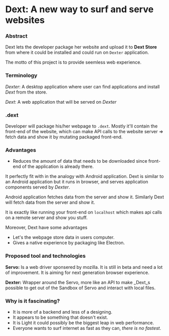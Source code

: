 # Dext: A new way to surf and serve websites

### **Abstract**

Dext lets the developer
package her website and upload it to **Dext Store** from
where it could be installed and could run on `Dexter` application.

The motto of this project is to provide seemless web experience.

### **Terminology**

_Dexter_: A desktop application where user can find applications and
install _Dext_ from the store.

_Dext_: A web application that will be served on _Dexter_

### **.dext**

Developer will package his/her webpage to `.dext`. Mostly it'll
contain the front-end of the website, which can make API calls to
the website server => fetch data and show it by mutating packaged
front-end.

### **Advantages**

- Reduces the amount of data that needs to be downloaded since
front-end of the application is already there.

It perfectly fit with in the analogy with Android application.
Dext is similar to an Android application but it runs in browser, and
serves application components served by _Dexter_.

Android application fetches data from the server and show it. Similarly
Dext will fetch data from the server and show it.

It is exactly like running your front-end on `localhost` which makes
api calls on a remote server and show you stuff.

Moreover, Dext have some advantages
- Let's the webpage store data in users computer.
- Gives a native experience by packaging like Electron.

### **Proposed tool and technologies**
**Servo:** Is a web driver sponsered by mozilla. It is still in beta
and need a lot of improvement. It is aiming for next generation
browser experience.

**Dexter:** Wrapper around the Servo, more like an API to make _Dext_s
possible to get out of the Sandbox of Servo and interact with local
files.

### **Why is it fascinating?**

- It is more of a backend and less of a designing.
- It appears to be something that doesn't exist.
- It is Light it could possibly be the biggest leap
in web performance. 
- Everyone wants to surf internet as fast as they can, _there is no fastest_.
